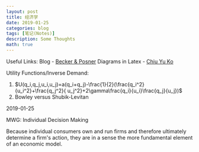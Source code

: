 ```yaml
---
layout: post
title: 经济学
date: 2019-01-25
categories: blog
tags: [笔记(Notes)]
description: Some Thoughts
math: true
---
```



Useful Links:
Blog - [Becker & Posner](https://www.becker-posner-blog.com/)
Diagrams in Latex - [Chiu Yu Ko](https://sites.google.com/site/kochiuyu/Tikz#TOC-Unit-Simplex-)

Utility Functions/Inverse Demand:
1. $U(q_i,q_j,u_i,u_j)=a(q_i+q_j)-\frac{1}{2}(\frac{q_i^2}{u_i^2}+\frac{q_j^2}{ u_j^2}+2\gamma\frac{q_i}{u_i}\frac{q_j}{u_j})$
2. Bowley versus Shubik-Levitan

2019-01-25 

MWG: Individual Decision Making

Because individual consumers own and run firms and therefore ultimately determine a firm's action, 
they are in a sense the more fundamental element of an economic model.



